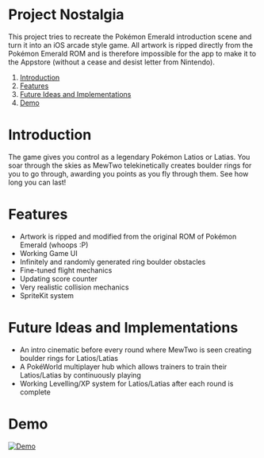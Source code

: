 Project Nostalgia
===============

This project tries to recreate the Pokémon Emerald introduction scene and turn it into an iOS arcade style game. All artwork is ripped directly from the Pokémon Emerald ROM and is therefore impossible for the app to make it to the Appstore (without a cease and desist letter from Nintendo).

1. [Introduction](#introduction)
1. [Features](#features)
1. [Future Ideas and Implementations](#future-ideas-and-implementations)
1. [Demo](#demo)

# Introduction
The game gives you control as a legendary Pokémon Latios or Latias. You soar through the skies as MewTwo telekinetically creates boulder rings for you to go through, awarding you points as you fly through them. See how long you can last!

# Features
* Artwork is ripped and modified from the original ROM of Pokémon Emerald (whoops :P)
* Working Game UI
* Infinitely and randomly generated ring boulder obstacles
* Fine-tuned flight mechanics
* Updating score counter
* Very realistic collision mechanics
* SpriteKit system

# Future Ideas and Implementations
* An intro cinematic before every round where MewTwo is seen creating boulder rings for Latios/Latias
* A PokéWorld multiplayer hub which allows trainers to train their Latios/Latias by continuously playing
* Working Levelling/XP system for Latios/Latias after each round is complete

# Demo
[![Demo](demo.gif)](https://youtu.be/nqeze8QPuRQ)
